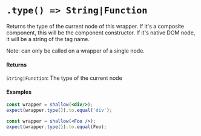 # `.type() => String|Function`

Returns the type of the current node of this wrapper. If it's a composite component, this will be
the component constructor. If it's native DOM node, it will be a string of the tag name.

Note: can only be called on a wrapper of a single node.


#### Returns

`String|Function`: The type of the current node



#### Examples

```jsx
const wrapper = shallow(<div/>);
expect(wrapper.type()).to.equal('div');
```

```jsx
const wrapper = shallow(<Foo />);
expect(wrapper.type()).to.equal(Foo);
```
